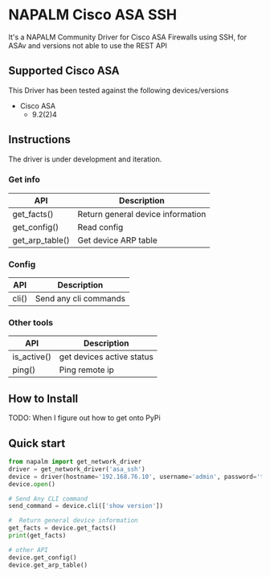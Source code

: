 # NAPALM Cisco ASA SSH

It's a NAPALM Community Driver for Cisco ASA Firewalls using SSH, for ASAv and versions not able to use the REST API

## Supported Cisco ASA

This Driver has been tested against the following devices/versions

* Cisco ASA
	* 9.2(2)4
	
## Instructions

The driver is under development and iteration.

### Get info
| API   | Description  |
|--------|-----|
|  get_facts()                |  Return general device information |
|  get_config()               |  Read config |
|  get_arp_table()            |  Get device ARP table |

### Config

| API   | Description  |
|--------|-----|
|  cli()                      |  Send any cli commands  |

### Other tools
| API   | Description  |
|--------|-----|
|  is_active()                |  get devices active status  |
|  ping()                     |  Ping remote ip  |


## How to Install

TODO: When I figure out how to get onto PyPi

## Quick start

```python
from napalm import get_network_driver
driver = get_network_driver('asa_ssh')
device = driver(hostname='192.168.76.10', username='admin', password='this_is_not_a_secure_password')
device.open()

# Send Any CLI command
send_command = device.cli(['show version'])

#  Return general device information
get_facts = device.get_facts()
print(get_facts)

# other API
device.get_config()
device.get_arp_table()


```